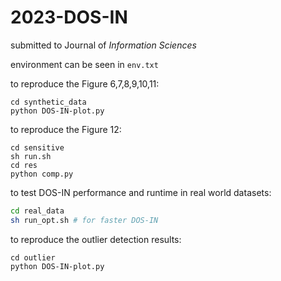 # 2023-DOS-IN

submitted to Journal of *Information Sciences*



environment can be seen in `env.txt`



to reproduce the Figure 6,7,8,9,10,11:

```shell
cd synthetic_data
python DOS-IN-plot.py
```



to reproduce the Figure 12:

```shell
cd sensitive
sh run.sh
cd res
python comp.py
```



to test DOS-IN performance and runtime in real world datasets:

```sh
cd real_data
sh run_opt.sh # for faster DOS-IN
```



to reproduce the outlier detection results:

```shell
cd outlier
python DOS-IN-plot.py
```

